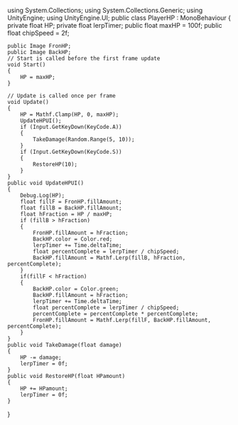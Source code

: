 
using System.Collections;
using System.Collections.Generic;
using UnityEngine;
using UnityEngine.UI;
public class PlayerHP : MonoBehaviour
{
    private float HP;
    private float lerpTimer;
    public float maxHP = 100f;
    public float chipSpeed = 2f;

    public Image FronHP;
    public Image BackHP;
    // Start is called before the first frame update
    void Start()
    {
        HP = maxHP;
    }

    // Update is called once per frame
    void Update()
    {
        HP = Mathf.Clamp(HP, 0, maxHP);
        UpdateHPUI();
        if (Input.GetKeyDown(KeyCode.A))
        {
            TakeDamage(Random.Range(5, 10));
        }
        if (Input.GetKeyDown(KeyCode.S))
        {
            RestoreHP(10);
        }
    }
    public void UpdateHPUI()
    {
        Debug.Log(HP);
        float fillF = FronHP.fillAmount;
        float fillB = BackHP.fillAmount;
        float hFraction = HP / maxHP;
        if (fillB > hFraction)
        {
            FronHP.fillAmount = hFraction;
            BackHP.color = Color.red;
            lerpTimer += Time.deltaTime;
            float percentComplete = lerpTimer / chipSpeed;
            BackHP.fillAmount = Mathf.Lerp(fillB, hFraction, percentComplete);
        }
        if(fillF < hFraction)
        {
            BackHP.color = Color.green;
            BackHP.fillAmount = hFraction;
            lerpTimer += Time.deltaTime;
            float percentComplete = lerpTimer / chipSpeed;
            percentComplete = percentComplete * percentComplete;
            FronHP.fillAmount = Mathf.Lerp(fillF, BackHP.fillAmount, percentComplete);
        }
    }
    public void TakeDamage(float damage)
    {
        HP -= damage;
        lerpTimer = 0f;
    }
    public void RestoreHP(float HPamount)
    {
        HP += HPamount;
        lerpTimer = 0f;
    }
}
